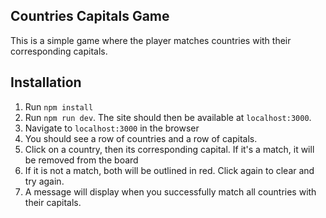 ## Countries Capitals Game

This is a simple game where the player matches countries with their corresponding capitals.

## Installation

1. Run `npm install`
2. Run `npm run dev`. The site should then be available at `localhost:3000`.
3. Navigate to `localhost:3000` in the browser
4. You should see a row of countries and a row of capitals.
5. Click on a country, then its corresponding capital. If it's a match, it will be removed from the board
6. If it is not a match, both will be outlined in red. Click again to clear and try again.
7. A message will display when you successfully match all countries with their capitals.